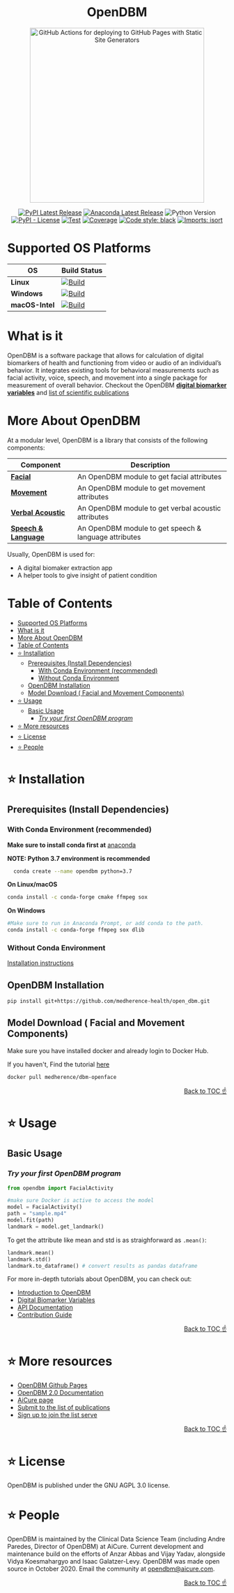 <h1 align="center">
OpenDBM
</h1>

<div align="center">
  <img width="400" alt="GitHub Actions for deploying to GitHub Pages with Static Site Generators" src="https://raw.githubusercontent.com/AiCure/open_dbm/master/images/odbm.png">

[![PyPI Latest Release](https://img.shields.io/pypi/v/opendbm?style=plastic)](https://pypi.org/project/opendbm/)
[![Anaconda Latest Release](https://img.shields.io/badge/Anaconda.org-1.4.3-blue.svg?style=plastic)](https://anaconda.org/r/r-odbc)
![Python Version](https://img.shields.io/badge/python-3.8-blue)
[![PyPI - License](https://img.shields.io/pypi/l/odbm?style=plastic)](https://github.com/AiCure/open_dbm/blob/master/license.txt)
[![Test](https://raw.githubusercontent.com/AiCure/open_dbm/master/images/badges/test_status.svg)](https://github.com/AiCure/open_dbm/actions/workflows/open_dbm-code-checking.yml?query=branch%3Amaster++)
[![Coverage](https://raw.githubusercontent.com/AiCure/open_dbm/master/images/badges/code_coverage.svg)](https://github.com/AiCure/open_dbm/actions/workflows/open_dbm-code-checking.yml?query=branch%3Amaster++)
[![Code style: black](https://img.shields.io/badge/code%20style-black-000000.svg?style=flat)](https://github.com/psf/black)
[![Imports: isort](https://img.shields.io/badge/%20imports-isort-%231674b1?style=flat&labelColor=ef8336)](https://pycqa.github.io/isort/)

</div>

# Supported OS Platforms

| OS              | Build Status                                                                                                                                                                            |
| --------------- | --------------------------------------------------------------------------------------------------------------------------------------------------------------------------------------- |
| **Linux**       | [![Build](https://raw.githubusercontent.com/AiCure/open_dbm/master/images/badges/linux_status.svg)](https://github.com/AiCure/open_dbm/actions/workflows/open_dbm-build-checking.yml)   |
| **Windows**     | [![Build](https://raw.githubusercontent.com/AiCure/open_dbm/master/images/badges/windows_status.svg)](https://github.com/AiCure/open_dbm/actions/workflows/open_dbm-build-checking.yml) |
| **macOS-Intel** | [![Build](https://raw.githubusercontent.com/AiCure/open_dbm/master/images/badges/macos_status.svg)](https://github.com/AiCure/open_dbm/actions/workflows/open_dbm-build-checking.yml)   |

# What is it

OpenDBM is a software package that allows for calculation of digital
biomarkers of health and functioning from video or audio of an individual’s
behavior. It integrates existing tools for behavioral measurements such as
facial activity, voice, speech, and movement into a single package for measurement
of overall behavior. Checkout the OpenDBM [**digital biomarker variables**](https://aicure.github.io/open_dbm/docs/biomaker-variables) and [list of scientific publications](https://docs.google.com/spreadsheets/d/1p22VDBA6A7md5335oqAtzSV3NUs0fFb7aufQH2cqhyQ/edit#gid=0)

# More About OpenDBM

At a modular level, OpenDBM is a library that consists of the following components:

| Component                                                                         | Description                                           |
| --------------------------------------------------------------------------------- | ----------------------------------------------------- |
| [**Facial**](https://aicure.github.io/open_dbm/api/facial-activity-api)           | An OpenDBM module to get facial attributes            |
| [**Movement**](https://aicure.github.io/open_dbm/api/movement-api)                | An OpenDBM module to get movement attributes          |
| [**Verbal Acoustic**](https://aicure.github.io/open_dbm/api/verbal-acoustics-api) | An OpenDBM module to get verbal acoustic attributes   |
| [**Speech & Language**](https://aicure.github.io/open_dbm/api/speech-api)         | An OpenDBM module to get speech & language attributes |

Usually, OpenDBM is used for:

- A digital biomaker extraction app
- A helper tools to give insight of patient condition

# Table of Contents

<!-- START doctoc generated TOC please keep comment here to allow auto update -->
<!-- DON'T EDIT THIS SECTION, INSTEAD RE-RUN doctoc TO UPDATE -->

- [Supported OS Platforms](#supported-os-platforms)
- [What is it](#what-is-it)
- [More About OpenDBM](#more-about-opendbm)
- [Table of Contents](#table-of-contents)
- [⭐️ Installation](#️-installation)
  - [Prerequisites (Install Dependencies)](#prerequisites-install-dependencies)
    - [With Conda Environment (recommended)](#with-conda-environment-recommended)
    - [Without Conda Environment](#without-conda-environment)
  - [OpenDBM Installation](#opendbm-installation)
  - [Model Download ( Facial and Movement Components)](#model-download--facial-and-movement-components)
- [⭐️ Usage](#️-usage)
  - [Basic Usage](#basic-usage)
    - [_Try your first OpenDBM program_](#try-your-first-opendbm-program)
- [⭐️ More resources](#️-more-resources)
- [⭐️ License](#️-license)
- [⭐️ People](#️-people)

<!-- END doctoc generated TOC please keep comment here to allow auto update -->

# ⭐️ Installation

## Prerequisites (Install Dependencies)

### With Conda Environment (recommended)

**Make sure to install conda first at** [anaconda](https://www.anaconda.com/)

**NOTE: Python 3.7 environment is recommended**

```bash
  conda create --name opendbm python=3.7
```

**On Linux/macOS**

```bash
conda install -c conda-forge cmake ffmpeg sox
```

**On Windows**

```bash
#Make sure to run in Anaconda Prompt, or add conda to the path.
conda install -c conda-forge ffmpeg sox dlib
```

### Without Conda Environment

[Installation instructions](https://aicure.github.io/open_dbm/docs/dependencies-installation)

## OpenDBM Installation

```bash
pip install git+https://github.com/medherence-health/open_dbm.git
```

## Model Download ( Facial and Movement Components)

Make sure you have installed docker and already login to Docker Hub.

If you haven't, Find the tutorial [here](https://aicure.github.io/open_dbm/docs/openface-docker-installation)

```bash
docker pull medherence/dbm-openface
```

<div align="right">
<a href="#table-of-contents">Back to TOC ☝️</a>
</div>

# ⭐️ Usage

## Basic Usage

### _Try your first OpenDBM program_

```python
from opendbm import FacialActivity

#make sure Docker is active to access the model
model = FacialActivity()
path = "sample.mp4"
model.fit(path)
landmark = model.get_landmark()
```

To get the attribute like mean and std is as straighforward as `.mean()`:

```python
landmark.mean()
landmark.std()
landmark.to_dataframe() # convert results as pandas dataframe
```

For more in-depth tutorials about OpenDBM, you can check out:

- [Introduction to OpenDBM](https://aicure.github.io/open_dbm/docs/getting-started)
- [Digital Biomarker Variables](https://aicure.github.io/open_dbm/docs/biomaker-variables)
- [API Documentation](https://aicure.github.io/open_dbm/api/api-doc)
- [Contribution Guide](https://aicure.github.io/open_dbm/extras/extras)

<div align="right">
<a href="#table-of-contents">Back to TOC ☝️</a>
</div>

# ⭐️ More resources

- [OpenDBM Github Pages](https://aicure.github.io/open_dbm/)
- [OpenDBM 2.0 Documentation](https://docs.google.com/document/d/1zek5fBvOZ_OwPYpsD6pso4u1N4K-ZuTO7j9ycHJSB-s/edit?usp=sharing)
- [AiCure page](https://aicure.com/opendbm/)
- [Submit to the list of publications](https://docs.google.com/forms/d/e/1FAIpQLScVDFF8Kkl_C4iq6N6-T6m4JwwPmFIt-Wwa70DgL4L4eGLaeA/viewform?vc=0&c=0&w=1&flr=0)
- [Sign up to join the list serve](https://docs.google.com/forms/d/e/1FAIpQLScKUCdYdK9UTd569IuF3O8Q2A9fXuMJ5z9wXbX4r5yzcwfphQ/viewform?fbzx=-1747756377554914236&pli=1)

<div align="right">
<a href="#table-of-contents">Back to TOC ☝️</a>
</div>

# ⭐️ License

OpenDBM is published under the GNU AGPL 3.0 license.

# ⭐️ People

OpenDBM is maintained by the Clinical Data Science Team (including Andre Paredes, Director of OpenDBM) at AiCure. Current development and maintenance build on the efforts of Anzar Abbas and Vijay Yadav, alongside Vidya Koesmahargyo and Isaac Galatzer-Levy. OpenDBM was made open source in October 2020. Email the community at opendbm@aicure.com.

<div align="right">
<a href="#table-of-contents">Back to TOC ☝️</a>
</div>
